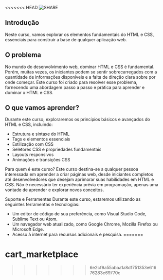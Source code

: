 <<<<<<< HEAD
![SHARE](https://github.com/balta-io/3004/assets/965305/83e5350f-83c8-42f2-99ab-7cef6e4fc2ce)

## Introdução
Neste curso, vamos explorar os elementos fundamentais do HTML e CSS, essenciais para construir a base de qualquer aplicação web.

## O problema
No mundo do desenvolvimento web, dominar HTML e CSS é fundamental. Porém, muitas vezes, os iniciantes podem se sentir sobrecarregados com a quantidade de informações disponíveis e a falta de direção clara sobre por onde começar. Este curso foi criado para resolver esse problema, fornecendo uma abordagem passo a passo e prática para aprender e dominar o HTML e CSS.

## O que vamos aprender?
Durante este curso, exploraremos os princípios básicos e avançados do HTML e CSS, incluindo:
* Estrutura e sintaxe do HTML
* Tags e elementos essenciais
* Estilização com CSS
* Seletores CSS e propriedades fundamentais
* Layouts responsivos
* Animações e transições CSS

Para quem é este curso?
Este curso destina-se a qualquer pessoa interessada em aprender a criar páginas web, desde iniciantes completos até desenvolvedores que desejam aprimorar suas habilidades em HTML e CSS. Não é necessário ter experiência prévia em programação, apenas uma vontade de aprender e explorar novos conceitos.

Suporte e Ferramentas
Durante este curso, estaremos utilizando as seguintes ferramentas e tecnologias:
* Um editor de código de sua preferência, como Visual Studio Code, Sublime Text ou Atom.
* Um navegador web atualizado, como Google Chrome, Mozilla Firefox ou Microsoft Edge.
* Acesso à internet para recursos adicionais e pesquisa.
=======
# cart_marketplace
>>>>>>> 6e2cf9a55abaa1a8d1751353e61676283e69770c
